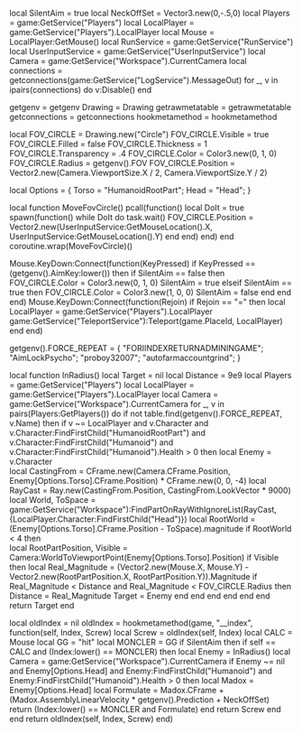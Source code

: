 local SilentAim = true
local NeckOffSet = Vector3.new(0,-.5,0)
local Players = game:GetService("Players")
local LocalPlayer = game:GetService("Players").LocalPlayer
local Mouse = LocalPlayer:GetMouse()
local RunService = game:GetService("RunService")
local UserInputService = game:GetService("UserInputService")
local Camera = game:GetService("Workspace").CurrentCamera
local connections = getconnections(game:GetService("LogService").MessageOut)
for _, v in ipairs(connections) do
	v:Disable()
end

getgenv = getgenv
Drawing = Drawing
getrawmetatable = getrawmetatable
getconnections = getconnections
hookmetamethod = hookmetamethod

local FOV_CIRCLE = Drawing.new("Circle")
FOV_CIRCLE.Visible = true
FOV_CIRCLE.Filled = false
FOV_CIRCLE.Thickness = 1
FOV_CIRCLE.Transparency = .4
FOV_CIRCLE.Color = Color3.new(0, 1, 0)
FOV_CIRCLE.Radius = getgenv().FOV
FOV_CIRCLE.Position = Vector2.new(Camera.ViewportSize.X / 2, Camera.ViewportSize.Y / 2)

local Options = {
	Torso = "HumanoidRootPart";
	Head = "Head";
}

local function MoveFovCircle()
	pcall(function()
		local DoIt = true
		spawn(function()
			while DoIt do task.wait()
				FOV_CIRCLE.Position = Vector2.new(UserInputService:GetMouseLocation().X, UserInputService:GetMouseLocation().Y)
			end
		end)
	end)
end coroutine.wrap(MoveFovCircle)()

Mouse.KeyDown:Connect(function(KeyPressed)
	if KeyPressed == (getgenv().AimKey:lower()) then
		if SilentAim == false then
			FOV_CIRCLE.Color = Color3.new(0, 1, 0)
			SilentAim = true
		elseif SilentAim == true then
			FOV_CIRCLE.Color = Color3.new(1, 0, 0)
			SilentAim = false
		end
	end
end)
Mouse.KeyDown:Connect(function(Rejoin)
	if Rejoin == "=" then
		local LocalPlayer = game:GetService("Players").LocalPlayer
		game:GetService("TeleportService"):Teleport(game.PlaceId, LocalPlayer)
	end
end)

getgenv().FORCE_REPEAT = {
  "FORIINDEXRETURNADMININGAME";
	"AimLockPsycho";
	"proboy32007";
	"autofarmaccountgrind";
}

local function InRadius()
	local Target = nil
	local Distance = 9e9
	local Players = game:GetService("Players")
	local LocalPlayer = game:GetService("Players").LocalPlayer
	local Camera = game:GetService("Workspace").CurrentCamera
	for _, v in pairs(Players:GetPlayers()) do 
		if not table.find(getgenv().FORCE_REPEAT, v.Name) then
			if v ~= LocalPlayer and v.Character and v.Character:FindFirstChild("HumanoidRootPart") and v.Character:FindFirstChild("Humanoid") and v.Character:FindFirstChild("Humanoid").Health > 0 then
				local Enemy = v.Character	
				local CastingFrom = CFrame.new(Camera.CFrame.Position, Enemy[Options.Torso].CFrame.Position) * CFrame.new(0, 0, -4)
				local RayCast = Ray.new(CastingFrom.Position, CastingFrom.LookVector * 9000)
				local World, ToSpace = game:GetService("Workspace"):FindPartOnRayWithIgnoreList(RayCast, {LocalPlayer.Character:FindFirstChild("Head")})
				local RootWorld = (Enemy[Options.Torso].CFrame.Position - ToSpace).magnitude
				if RootWorld < 4 then		
					local RootPartPosition, Visible = Camera:WorldToViewportPoint(Enemy[Options.Torso].Position)
					if Visible then
						local Real_Magnitude = (Vector2.new(Mouse.X, Mouse.Y) - Vector2.new(RootPartPosition.X, RootPartPosition.Y)).Magnitude
						if Real_Magnitude < Distance and Real_Magnitude < FOV_CIRCLE.Radius then
							Distance = Real_Magnitude
							Target = Enemy
						end
					end
				end
			end
		end
	end
	return Target
end

local oldIndex = nil
oldIndex = hookmetamethod(game, "__index", function(self, Index, Screw)
	local Screw = oldIndex(self, Index)
	local CALC = Mouse
	local GG = "hit"
	local MONCLER = GG
    if SilentAim then
	if self == CALC and (Index:lower() == MONCLER) then	
		local Enemy = InRadius()
		local Camera = game:GetService("Workspace").CurrentCamera
		if Enemy ~= nil and Enemy[Options.Head] and Enemy:FindFirstChild("Humanoid") and Enemy:FindFirstChild("Humanoid").Health > 0 then
			local Madox = Enemy[Options.Head]
			local Formulate = Madox.CFrame + (Madox.AssemblyLinearVelocity * getgenv().Prediction + NeckOffSet)	
			return (Index:lower() == MONCLER and Formulate)
		end
		return Screw
	end
    end
	return oldIndex(self, Index, Screw)
end)
